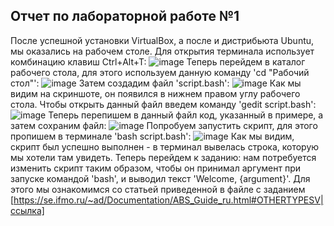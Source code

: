 ## Отчет по лабораторной работе №1
После успешной установки VirtualBox, а после и дистрибьюта Ubuntu, мы оказались на рабочем столе. Для открытия терминала использует комбинацию клавиш Ctrl+Alt+T:
![image](https://github.com/user-attachments/assets/b1e66ec7-a0c2-4cd0-a003-88c43e6cb6b2)
Теперь перейдем в каталог рабочего стола, для этого используем данную команду 'cd "Рабочий стол"':
![image](https://github.com/user-attachments/assets/8b8fa7bb-2ab0-4277-acfb-58a3a553294e)
Затем создадим файл 'script.bash':
![image](https://github.com/user-attachments/assets/b8011ef8-fe45-499b-9dbf-7a9a2e4f5b9b)
Как мы видим на скриншоте, он появился в нижнем правом углу рабочего стола. Чтобы открыть данный файл введем команду 'gedit script.bash':
![image](https://github.com/user-attachments/assets/ffc5c931-141c-416e-9c8f-3dc17c125a78)
Теперь перепишем в данный файл код, указанный в примере, а затем сохраним файл:
![image](https://github.com/user-attachments/assets/b5746b47-8f03-4342-afe0-8b8c37bf87cd)
Попробуем запустить скрипт, для этого пропишем в терминале 'bash script.bash':
![image](https://github.com/user-attachments/assets/55746327-e4ee-40ad-a1ac-abfa48c74e08)
Как мы видим, скрипт был успешно выполнен - в терминал вывелась строка, которую мы хотели там увидеть. Теперь перейдем к заданию: нам потребуется изменить скрипт таким образом, чтобы он принимал аргумент при запуске командой 'bash', и выводил текст 'Welcome, {argument}'. Для этого мы ознакомимся со статьей приведенной в файле с заданием [https://se.ifmo.ru/~ad/Documentation/ABS_Guide_ru.html#OTHERTYPESV|ссылка]
